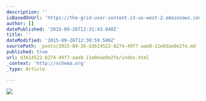```yaml
---
description: ''
isBasedOnUrl: 'https://the-grid-user-content.s3-us-west-2.amazonaws.com/aa790e0d-56ea-45eb-9de4-f125cae201c9.png'
author: []
datePublished: '2015-09-26T12:31:43.048Z'
title: ''
dateModified: '2015-09-26T12:30:59.506Z'
sourcePath: _posts/2015-09-26-d3614522-8274-49f7-aae8-11e0dae0e2fe.md
published: true
url: d3614522-8274-49f7-aae8-11e0dae0e2fe/index.html
_context: 'http://schema.org'
_type: Article

---
```

![](https://the-grid-user-content.s3-us-west-2.amazonaws.com/aa790e0d-56ea-45eb-9de4-f125cae201c9.png)